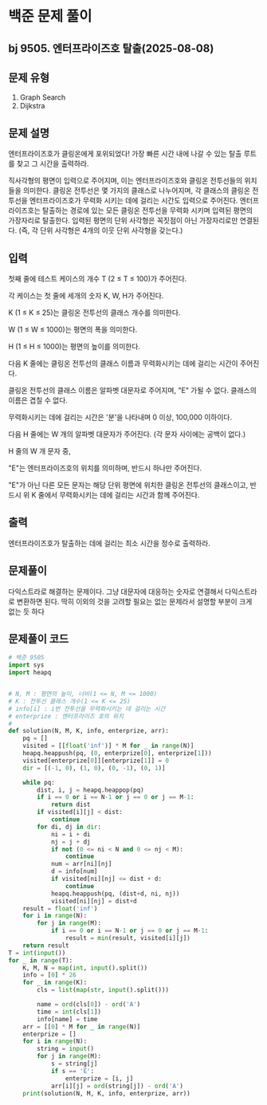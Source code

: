 # 백준 문제 풀이

## bj 9505. 엔터프라이즈호 탈출(2025-08-08)

## 문제 유형

1. Graph Search
2. Dijkstra

## 문제 설명

엔터프라이즈호가 클링온에게 포위되었다! 가장 빠른 시간 내에 나갈 수 있는 탈출 루트를 찾고 그 시간을 출력하라.

직사각형의 평면이 입력으로 주어지며, 이는 엔터프라이즈호와 클링온 전투선들의 위치들을 의미한다. 클링온 전투선은 몇 가지의 클래스로 나누어지며, 각 클래스의 클링온 전투선을 엔터프라이즈호가 무력화 시키는 데에 걸리는 시간도 입력으로 주어진다. 엔터프라이즈호는 탈출하는 경로에 있는 모든 클링온 전투선을 무력화 시키며 입력된 평면의 가장자리로 탈출한다. 입력된 평면의 단위 사각형은 꼭짓점이 아닌 가장자리로만 연결된다. (즉, 각 단위 사각형은 4개의 이웃 단위 사각형을 갖는다.)

## 입력

첫째 줄에 테스트 케이스의 개수 T (2 ≤ T ≤ 100)가 주어진다.

각 케이스는 첫 줄에 세개의 숫자 K, W, H가 주어진다.

K (1 ≤ K ≤ 25)는 클링온 전투선의 클래스 개수를 의미한다.

W (1 ≤ W ≤ 1000)는 평면의 폭을 의미한다.

H (1 ≤ H ≤ 1000)는 평면의 높이를 의미한다.

다음 K 줄에는 클링온 전투선의 클래스 이름과 무력화시키는 데에 걸리는 시간이 주어진다.

클링온 전투선의 클래스 이름은 알파벳 대문자로 주어지며, "E" 가될 수 없다. 클래스의 이름은 겹칠 수 없다.

무력화시키는 데에 걸리는 시간은 '분'을 나타내며 0 이상, 100,000 이하이다.

다음 H 줄에는 W 개의 알파벳 대문자가 주어진다. (각 문자 사이에는 공백이 없다.)

H 줄의 W 개 문자 중,

"E"는 엔터프라이즈호의 위치를 의미하며, 반드시 하나만 주어진다.

"E"가 아닌 다른 모든 문자는 해당 단위 평면에 위치한 클링온 전투선의 클래스이고, 반드시 위 K 줄에서 무력화시키는 데에 걸리는 시간과 함께 주어진다.

## 출력

엔터프라이즈호가 탈출하는 데에 걸리는 최소 시간을 정수로 출력하라.

## 문제풀이

다익스트라로 해결하는 문제이다. 그냥 대문자에 대응하는 숫자로 연결해서 다익스트라로 변환하면 된다. 딱히 이외의 것을 고려할 필요는 없는 문제라서 설명할 부분이 크게 없는 듯 하다

## 문제풀이 코드

```python
# 백준 9505
import sys
import heapq


# N, M : 평면의 높이, 너비(1 <= N, M <= 1000)
# K : 전투선 클래스 개수(1 <= K <= 25)
# info[i] : i번 전투선을 무력화시키는 데 걸리는 시간
# enterprize : 엔터프라이즈 호의 위치
#
def solution(N, M, K, info, enterprize, arr):
    pq = []
    visited = [[float('inf')] * M for _ in range(N)]
    heapq.heappush(pq, (0, enterprize[0], enterprize[1]))
    visited[enterprize[0]][enterprize[1]] = 0
    dir = [(-1, 0), (1, 0), (0, -1), (0, 1)]

    while pq:
        dist, i, j = heapq.heappop(pq)
        if i == 0 or i == N-1 or j == 0 or j == M-1:
            return dist
        if visited[i][j] < dist:
            continue
        for di, dj in dir:
            ni = i + di
            nj = j + dj
            if not (0 <= ni < N and 0 <= nj < M):
                continue
            num = arr[ni][nj]
            d = info[num]
            if visited[ni][nj] <= dist + d:
                continue
            heapq.heappush(pq, (dist+d, ni, nj))
            visited[ni][nj] = dist+d
    result = float('inf')
    for i in range(N):
        for j in range(M):
            if i == 0 or i == N-1 or j == 0 or j == M-1:
                result = min(result, visited[i][j])
    return result
T = int(input())
for _ in range(T):
    K, M, N = map(int, input().split())
    info = [0] * 26
    for _ in range(K):
        cls = list(map(str, input().split()))

        name = ord(cls[0]) - ord('A')
        time = int(cls[1])
        info[name] = time
    arr = [[0] * M for _ in range(N)]
    enterprize = []
    for i in range(N):
        string = input()
        for j in range(M):
            s = string[j]
            if s == 'E':
                enterprize = [i, j]
            arr[i][j] = ord(string[j]) - ord('A')
    print(solution(N, M, K, info, enterprize, arr))
```

```java


```
